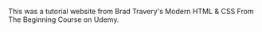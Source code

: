 This was a tutorial website from Brad Travery's Modern HTML & CSS From The Beginning Course on Udemy.

